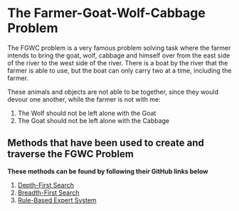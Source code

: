 # The Farmer-Goat-Wolf-Cabbage Problem
The FGWC problem is a very famous problem solving task where the farmer intends to bring the goat, wolf, cabbage and himself
over from the east side of the river to the west side of the river. There is a boat by the river that the farmer is able to use,
but the boat can only carry two at a time, including the farmer. 

These animals and objects are not able to be together, since they would devour one another, while the farmer is not with me:
1. The Wolf should not be left alone with the Goat
2. The Goat should not be left alone with the Cabbage

## Methods that have been used to create and traverse the FGWC Problem
**These methods can be found by following their GitHub links below**
1. [Depth-First Search]()
2. [Breadth-First Search]()
3. [Rule-Based Expert System]()
